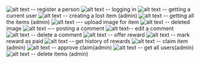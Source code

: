 ![alt text](image.png) -- register a person 
![alt text](image-1.png) -- logging in 
![alt text](image-2.png) -- getting a current user 
![alt text](image-3.png) -- creating a lost item (admin)
![alt text](image-4.png) -- getting all the items (admin)
![alt text](image-5.png) --- upload image for item 
![alt text](image-6.png) -- deleted image 
![alt text](image-7.png) --- posting  a comment
![alt text](image-8.png)-- edit a comment
![alt text](image-9.png) -- delete a comment 
![alt text](image-10.png) -- offer reward
![alt text](image-11.png) -- mark reward as paid 
![alt text](image-12.png) -- get history of rewards 
![alt text](image-13.png) -- claim item (admin)
![alt text](image-14.png) -- approve claim(admin)
![alt text](image-15.png) -- get all users(admin)
![alt text](image-16.png) -- delete items (admin)
